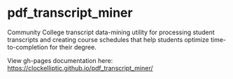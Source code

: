 # pdf_transcript_miner
Community College transcript data-mining utility for processing student transcripts and creating course schedules that help students optimize time-to-completion for their degree.



View gh-pages documentation here: https://clockelliptic.github.io/pdf_transcript_miner/ 
